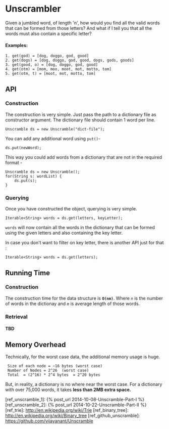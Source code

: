 # Unscrambler 

Given a jumbled word, of length 'n', how would you find all the valid words that can be formed from those letters? And what if I tell you that all the words  must also contain a specific letter?

#### Examples:
    1. get(god) = [dog, doggo, god, good] 
    2. get(dogs) = [dog, doggo, god, good, dogs, gods, goods]
    3. get(good, o) = [dog, doggo, god, good] 
    4. get(otm) = [mom, moo, moot, mot, motto, tom]
    5. get(otm, t) = [moot, mot, motto, tom]
    
## API

### Construction
The construction is very simple. Just pass the path to a dictionary file as constructor argument. The dictionary file should contain 1 word per line. 

    Unscramble ds = new Unscramble("dict-file");

You can add any additional word using `put()`-

    ds.put(newWord);

This way you could add words from a dictionary that are not in the required format -

    Unscramble ds = new Unscramble();
    for(String s: wordList) {
        ds.put(s);
    }


### Querying

Once you have constructed the object, querying is very simple.  

    Iterable<String> words = ds.get(letters, keyLetter);

`words` will now contain all the words in the dictionary that can be formed using the given letters and also containing the key letter.


In case you don't want to filter on key letter, there is another API just for that :

    Iterable<String> words = ds.get(letters);
    
## Running Time

###  Construction 
The construction time for the data structure is __`O(nm)`__. Where _`n`_ is the number of words in the dictionay and _`m`_ is average length of those words.

### Retrieval

#### TBD
<!--
The simplified version supports only letters from a-z. The retrieval time is, amazngly, __`O(m)`__, where `m` is the length of the input string. 
-->

## Memory Overhead
Technically, for the worst case data, the additional memory usage is huge.

     Size of each node = ~16 bytes (worst case)
     Number of Nodes = 2^26  (worst case)
     Total  = (2^16) * 2^4 bytes  = 2^20 bytes

But, in reality, a dictionary is no where near the worst case. For a dictionary with over 75,000 words, it takes __less than 2MB extra space.__    


[ref_unscramble_1]: {% post_url 2014-10-08-Unscramble-Part-I %} 
[ref_unscramble_2]: {% post_url 2014-10-22-Unscramble-Part-II %} 
[ref_trie]: http://en.wikipedia.org/wiki/Trie
[ref_binary_tree]: http://en.wikipedia.org/wiki/Binary_tree
[ref_github_unscramble]: https://github.com/vijayanant/Unscramble
    
